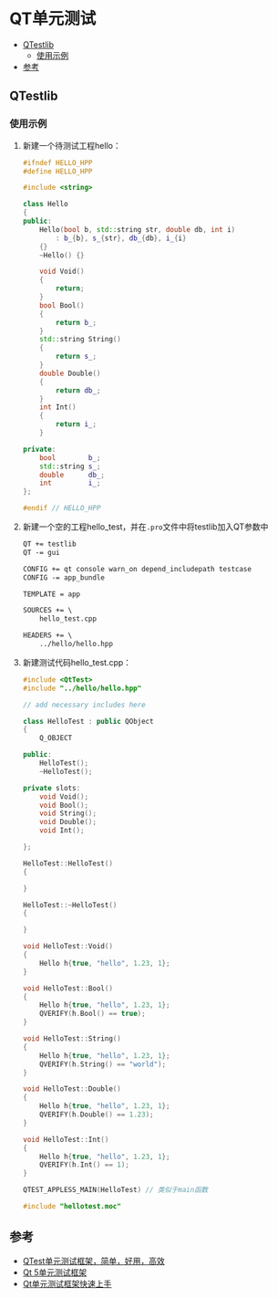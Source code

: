 # QT单元测试


<!-- vim-markdown-toc GFM -->

* [QTestlib](#qtestlib)
    - [使用示例](#使用示例)
* [参考](#参考)

<!-- vim-markdown-toc -->



## QTestlib

### 使用示例

1. 新建一个待测试工程hello：

   ```c++
   #ifndef HELLO_HPP
   #define HELLO_HPP
   
   #include <string>
   
   class Hello
   {
   public:
       Hello(bool b, std::string str, double db, int i)
           : b_{b}, s_{str}, db_{db}, i_{i}
       {}
       ~Hello() {}
   
       void Void()
       {
           return;
       }
       bool Bool()
       {
           return b_;
       }
       std::string String()
       {
           return s_;
       }
       double Double()
       {
           return db_;
       }
       int Int()
       {
           return i_;
       }
   
   private:
       bool        b_;
       std::string s_;
       double      db_;
       int         i_;
   };
   
   #endif // HELLO_HPP
   
   ```

2. 新建一个空的工程hello_test，并在`.pro`文件中将testlib加入QT参数中

   ```txt
   QT += testlib
   QT -= gui
   
   CONFIG += qt console warn_on depend_includepath testcase
   CONFIG -= app_bundle
   
   TEMPLATE = app
   
   SOURCES += \
       hello_test.cpp
   
   HEADERS += \
       ../hello/hello.hpp
   ```

3. 新建测试代码hello_test.cpp：

   ```c++
   #include <QtTest>
   #include "../hello/hello.hpp"
   
   // add necessary includes here
   
   class HelloTest : public QObject
   {
       Q_OBJECT
   
   public:
       HelloTest();
       ~HelloTest();
   
   private slots:
       void Void();
       void Bool();
       void String();
       void Double();
       void Int();
   
   };
   
   HelloTest::HelloTest()
   {
   
   }
   
   HelloTest::~HelloTest()
   {
   
   }
   
   void HelloTest::Void()
   {
       Hello h{true, "hello", 1.23, 1};
   }
   
   void HelloTest::Bool()
   {
       Hello h{true, "hello", 1.23, 1};
       QVERIFY(h.Bool() == true);
   }
   
   void HelloTest::String()
   {
       Hello h{true, "hello", 1.23, 1};
       QVERIFY(h.String() == "world");
   }
   
   void HelloTest::Double()
   {
       Hello h{true, "hello", 1.23, 1};
       QVERIFY(h.Double() == 1.23);
   }
   
   void HelloTest::Int()
   {
       Hello h{true, "hello", 1.23, 1};
       QVERIFY(h.Int() == 1);
   }
   
   QTEST_APPLESS_MAIN(HelloTest) // 类似于main函数
   
   #include "hellotest.moc"
   ```

   

## 参考

- [QTest单元测试框架，简单，好用，高效](https://zhuanlan.zhihu.com/p/39376945)
- [Qt 5单元测试框架](https://blog.csdn.net/hebbely/article/details/78948694)
- [Qt单元测试框架快速上手](http://www.qtbig.com/2019/06/25/qt/qt_quick_study_qtest/)

